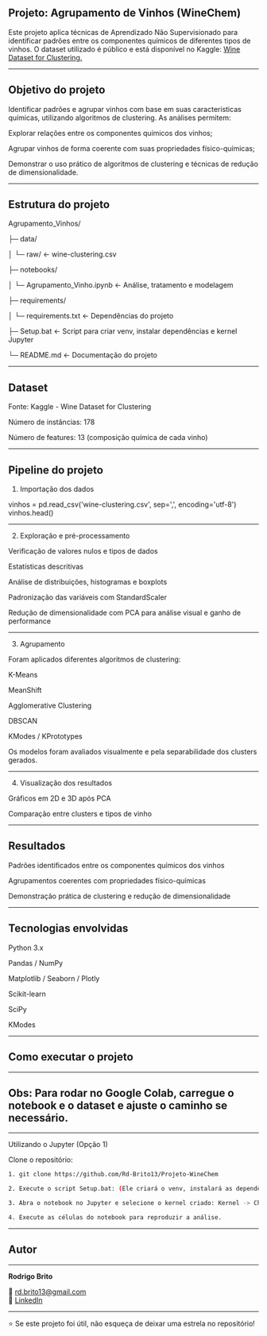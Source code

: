 
## Projeto: Agrupamento de Vinhos (WineChem)

Este projeto aplica técnicas de Aprendizado Não Supervisionado para identificar padrões entre os componentes químicos de diferentes tipos de vinhos.
O dataset utilizado é público e está disponível no Kaggle: [Wine Dataset for Clustering.](https://www.kaggle.com/datasets/harrywang/wine-dataset-for-clustering)

---
## Objetivo do projeto

Identificar padrões e agrupar vinhos com base em suas características químicas, utilizando algoritmos de clustering. As análises permitem:

Explorar relações entre os componentes químicos dos vinhos;

Agrupar vinhos de forma coerente com suas propriedades físico-químicas;

Demonstrar o uso prático de algoritmos de clustering e técnicas de redução de dimensionalidade.

---
## Estrutura do projeto

Agrupamento_Vinhos/

├─ data/

│  └─ raw/ <- wine-clustering.csv

├─ notebooks/

│  └─ Agrupamento_Vinho.ipynb <- Análise, tratamento e modelagem

├─ requirements/

│  └─ requirements.txt <- Dependências do projeto

├─ Setup.bat <- Script para criar venv, instalar dependências e kernel Jupyter

└─ README.md <- Documentação do projeto

---
## Dataset

Fonte: Kaggle - Wine Dataset for Clustering

Número de instâncias: 178

Número de features: 13 (composição química de cada vinho)

---

## Pipeline do projeto

1. Importação dos dados

vinhos = pd.read_csv('wine-clustering.csv', sep=',', encoding='utf-8')
vinhos.head()

---

2. Exploração e pré-processamento

Verificação de valores nulos e tipos de dados

Estatísticas descritivas

Análise de distribuições, histogramas e boxplots

Padronização das variáveis com StandardScaler

Redução de dimensionalidade com PCA para análise visual e ganho de performance

---

3. Agrupamento

Foram aplicados diferentes algoritmos de clustering:

K-Means

MeanShift

Agglomerative Clustering

DBSCAN

KModes / KPrototypes

Os modelos foram avaliados visualmente e pela separabilidade dos clusters gerados.

---

4. Visualização dos resultados

Gráficos em 2D e 3D após PCA

Comparação entre clusters e tipos de vinho

---

## Resultados

Padrões identificados entre os componentes químicos dos vinhos

Agrupamentos coerentes com propriedades físico-químicas

Demonstração prática de clustering e redução de dimensionalidade

---

## Tecnologias envolvidas

Python 3.x

Pandas / NumPy

Matplotlib / Seaborn / Plotly

Scikit-learn

SciPy

KModes

---

## Como executar o projeto

---

## Obs: Para rodar no Google Colab, carregue o notebook e o dataset e ajuste o caminho se necessário.

---
Utilizando o Jupyter (Opção 1)

Clone o repositório:

```bash
1. git clone https://github.com/Rd-Brito13/Projeto-WineChem

2. Execute o script Setup.bat: (Ele criará o venv, instalará as dependências e registrará o kernel no Jupyter)

3. Abra o notebook no Jupyter e selecione o kernel criado: Kernel -> Change Kernel -> Python (WineChem)

4. Execute as células do notebook para reproduzir a análise.
```

---

## Autor

---
**Rodrigo Brito**

📧 [rd.brito13@gmail.com](mailto:rd.brito13@gmail.com)  
💼 [LinkedIn](https://www.linkedin.com/in/rd-brito13)

---
⭐ Se este projeto foi útil, não esqueça de deixar uma estrela no repositório!

